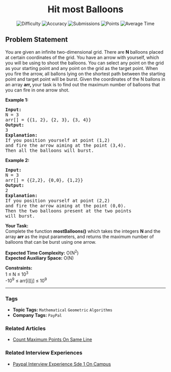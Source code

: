 <h1 align="center">Hit most Balloons</h1>

<p align="center">
  <img alt="Difficulty" title="Difficulty" src="https://custom-icon-badges.demolab.com/badge/Difficulty: Medium-1F222E?style=for-the-badge&logoColor=white&logo=fire"/>
  <img alt="Accuracy" title="Accuracy" src="https://custom-icon-badges.demolab.com/badge/Accuracy: 39.57%25-1F222E?style=for-the-badge&logoColor=white&logo=target"/>
  <img alt="Submissions" title="Submissions" src="https://custom-icon-badges.demolab.com/badge/Submissions: 8K+-1F222E?style=for-the-badge&logoColor=white&logo=repo"/>
  <img alt="Points" title="Points" src="https://custom-icon-badges.demolab.com/badge/Points: 4-1F222E?style=for-the-badge&logoColor=white&logo=award"/>
  <img alt="Average Time" title="Average Time" src="https://custom-icon-badges.demolab.com/badge/Average%20Time: N/A-1F222E?style=for-the-badge&logoColor=white&logo=clock"/>
</p>

## Problem Statement

You are given an infinite two-dimensional grid. There are <b>N </b>balloons placed at certain coordinates of the grid. You have an arrow with yourself, which you will be using to shoot the balloons. You can select any point on the grid as your starting point and any point on the grid as the target point. When you fire the arrow, all ballons lying on the shortest path between the starting point and target point will be burst. Given the coordinates of the N ballons in an array <b>arr, </b>your task is to find out the maximum number of balloons that you can fire in one arrow shot.

<b>Example 1:</b>

<pre><b>Input:</b>
N = 3
arr[] = {{1, 2}, {2, 3}, {3, 4}}
<b>Output:</b>
3
<b>Explanation:</b>
If you position yourself at point (1,2)
and fire the arrow aiming at the point (3,4).
Then all the balloons will burst.</pre>

<b>Example 2:</b>

<pre><b>Input: </b>
N = 3
arr[] = {{2,2}, {0,0}, {1,2}} 
<b>Output:</b>
2
<b>Explanation: </b>
If you position yourself at point (2,2)
and fire the arrow aiming at the point (0,0).
Then the two balloons present at the two points
will burst.
</pre>

<b>Your Task:</b><br>
Complete the function <b>mostBalloons</b><b>()</b> which takes the integers <b>N </b>and the array <b>arr </b>as the input parameters, and returns the maximum number of balloons that can be burst using one arrow.

<b>Expected Time Complexity:</b> O(N<sup>2</sup>)<br>
<b>Expected Auxiliary Space:</b> O(N)

<b>Constraints:</b><br>
1 ≤ N ≤ 10<sup>3</sup><br>
-10<sup>9</sup> ≤ arr[i][j] ≤ 10<sup>9</sup>


<hr>

### Tags
- **Topic Tags:** `Mathematical` `Geometric` `Algorithms`
- **Company Tags:** `PayPal`

### Related Articles
- [Count Maximum Points On Same Line](https://www.geeksforgeeks.org/count-maximum-points-on-same-line/)

### Related Interview Experiences
- [Paypal Interview Experience Sde 1 On Campus](https://www.geeksforgeeks.org/paypal-interview-experience-sde-1-on-campus/)
